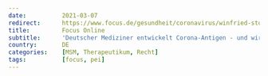 ```yaml
---
date:          2021-03-07
redirect:      https://www.focus.de/gesundheit/coronavirus/winfried-stoecker-deutscher-mediziner-entwickelt-wirksames-corona-antigen-und-wird-vom-staat-angezeigt_id_13053814.html
title:         Focus Online
subtitle:      'Deutscher Mediziner entwickelt Corona-Antigen - und wird vom Staat angezeigt'
country:       DE
categories:    [MSM, Therapeutikum, Recht]
tags:          [focus, pei]
---
```

